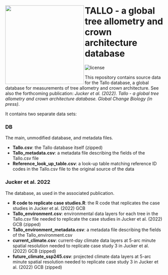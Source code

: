  <img src="https://github.com/selva-lab-repo/TALLO/blob/48d7cd593391e0695ca06b61ed364878bb4f771f/Ancillary/Tallo%20logo.jpg" align="left" width=250/> TALLO - a global tree allometry and crown architecture database
======================================================================================================
![license](https://img.shields.io/badge/Licence-GPL--3-blue.svg) 

This repository contains source data for the Tallo database, a global database for measurements of tree allometry and crown architecture. See also the forthcoming publication: *Jucker et al. (2022). Tallo - a global tree allometry and crown architecture database. Global Change Biology (in press)*. 

It contains two separate data sets:

### DB 

The main, unmodified database, and metadata files. 


- **Tallo.csv**: the Tallo database itself (zipped)
- **Tallo_metadata.csv**: a metadata file describing the fields of the Tallo.csv file
- **Reference_look_up_table.csv**: a look-up table matching reference ID codes in the Tallo.csv file to the original source of the data
    
### Jucker et al. 2022

The database, as used in the associated publication. 


- **R code to replicate case studies.R**: the R code that replicates the case studies in Jucker et al. (2022) GCB
- **Tallo_environment.csv**: environmental data layers for each tree in the Tallo.csv file needed to replicate the case studies in Jucker et al. (2022) GCB (zipped)
- **Tallo_environment_metadata.csv**: a metadata file describing the fields of the Tallo_environment.csv
- **current_climate.csv**: current-day climate data layers at 5-arc minute spatial resolution needed to replicate case study 3 in Jucker et al. (2022) GCB (zipped)
- **future_climate_ssp245.csv**: projected climate data layers at 5-arc minute spatial resolution needed to replicate case study 3 in Jucker et al. (2022) GCB (zipped)
